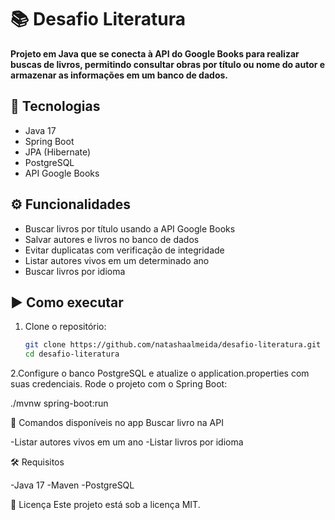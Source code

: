 # 📚 Desafio Literatura

**Projeto em Java que se conecta à API do Google Books para realizar buscas de livros, permitindo consultar obras por título ou nome do autor e armazenar as informações em um banco de dados.**

## 🚀 Tecnologias

- Java 17  
- Spring Boot  
- JPA (Hibernate)  
- PostgreSQL  
- API Google Books  

## ⚙️ Funcionalidades

- Buscar livros por título usando a API Google Books  
- Salvar autores e livros no banco de dados  
- Evitar duplicatas com verificação de integridade  
- Listar autores vivos em um determinado ano  
- Buscar livros por idioma

## ▶️ Como executar

1. Clone o repositório:
   ```bash
   git clone https://github.com/natashaalmeida/desafio-literatura.git
   cd desafio-literatura
   
2.Configure o banco PostgreSQL e atualize o application.properties com suas credenciais.
Rode o projeto com o Spring Boot:

./mvnw spring-boot:run

📝 Comandos disponíveis no app
Buscar livro na API

-Listar autores vivos em um ano
-Listar livros por idioma

🛠️ Requisitos

-Java 17
-Maven
-PostgreSQL

📄 Licença
Este projeto está sob a licença MIT.
